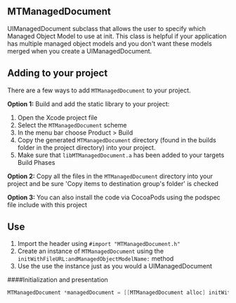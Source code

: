 ## MTManagedDocument

UIManagedDocument subclass that allows the user to specify which Managed Object Model to use at init.  This class is helpful if your application has multiple managed object models and you don't want these models merged when you create a UIManagedDocument.  


## Adding to your project

There are a few ways to add `MTManagedDocument` to your project. 

**Option 1:** Build and add the static library to your project:

1. Open the Xcode project file
2. Select the `MTManagedDocument` scheme
3. In the menu bar choose Product > Build
5. Copy the generated `MTManagedDocument` directory (found in the builds folder in the project directory) into your project.
6. Make sure that `libMTManagedDocument.a` has been added to your targets Build Phases


**Option 2:** 
Copy all the files in the `MTManagedDocument` directory into your project and be sure 'Copy items to destination group's folder' is checked

**Option 3:**
You can also install the code via CocoaPods using the podspec file include with this project

## Use

1. Import the header using `#import "MTManagedDocument.h"`
2. Create an instance of `MTManagedDocument` using the `initWithFileURL:andManagedObjectModelName:` method
3. Use the use the instance just as you would a UIManagedDocument 

####Initialization and presentation
```` objective-c
MTManagedDocument *managedDocument = [[MTManagedDocument alloc] initWithFileURL:fileURL andManagedObjectModelName:@"<name of your managed object model here>"];
